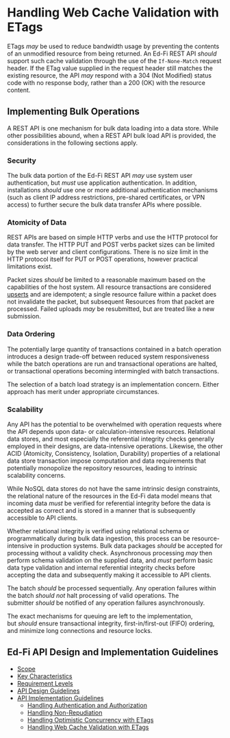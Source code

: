 # Handling Web Cache Validation with ETags

ETags _may_ be used to reduce bandwidth usage by preventing the contents of an
unmodified resource from being returned. An Ed-Fi REST API _should_ support such
cache validation through the use of the `If-None-Match` request header. If the
ETag value supplied in the request header still matches the existing resource,
the API _may_ respond with a 304 (Not Modified) status code with no response
body, rather than a 200 (OK) with the resource content.

## Implementing Bulk Operations

A REST API is one mechanism for bulk data loading into a data store. While other
possibilities abound, when a REST API bulk load API is provided, the
considerations in the following sections apply.

### Security

The bulk data portion of the Ed-Fi REST API _may_ use system user
authentication, but _must_ use application authentication. In addition,
installations _should_ use one or more additional authentication mechanisms
(such as client IP address restrictions, pre-shared certificates, or VPN access)
to further secure the bulk data transfer APIs where possible.

### Atomicity of Data

REST APIs are based on simple HTTP verbs and use the HTTP protocol for data
transfer. The HTTP PUT and POST verbs packet sizes can be limited by the web
server and client configurations. There is no size limit in the HTTP protocol
itself for PUT or POST operations, however practical limitations
exist.

Packet sizes _should_ be limited to a reasonable maximum based on the
capabilities of the host system. All resource transactions are considered
[upserts](http://en.wikipedia.org/wiki/Merge_(SQL)) and are idempotent; a single
resource failure within a packet does not invalidate the packet, but subsequent
Resources from that packet are processed. Failed uploads _may_ be resubmitted,
but are treated like a new submission.

### Data Ordering

The potentially large quantity of transactions contained in a batch operation
introduces a design trade-off between reduced system responsiveness while the
batch operations are run and transactional operations are halted, or
transactional operations becoming intermingled with batch transactions.

The selection of a batch load strategy is an implementation concern. Either
approach has merit under appropriate circumstances.

### Scalability

Any API has the potential to be overwhelmed with operation requests where the
API depends upon data- or calculation-intensive resources. Relational data
stores, and most especially the referential integrity checks generally employed
in their designs, are data-intensive operations. Likewise, the other ACID
(Atomicity, Consistency, Isolation, Durability) properties of a relational data
store transaction impose computation and data requirements that potentially
monopolize the repository resources, leading to intrinsic scalability concerns.

While NoSQL data stores do not have the same intrinsic design constraints, the
relational nature of the resources in the Ed-Fi data model means that incoming
data _must_ be verified for referential integrity before the data is accepted as
correct and is stored in a manner that is subsequently accessible to API
clients.

Whether relational integrity is verified using relational schema or
programmatically during bulk data ingestion, this process can be
resource-intensive in production systems. Bulk data packages _should_ be
accepted for processing without a validity check. Asynchronous processing _may_
then perform schema validation on the supplied data, and _must_ perform basic
data type validation and internal referential integrity checks before accepting
the data and subsequently making it accessible to API clients.

The batch _should_ be processed sequentially. Any operation failures within the
batch _should not_ halt processing of valid operations. The submitter _should_
be notified of any operation failures asynchronously.

The exact mechanisms for queuing are left to the implementation, but _should_
ensure transactional integrity, first-in/first-out (FIFO) ordering, and minimize
long connections and resource locks.

## Ed-Fi API Design and Implementation Guidelines

* [Scope](../SCOPE.md)
* [Key Characteristics](../KEY-CHARACTERISTICS.md)
* [Requirement Levels](../REQUIREMENT-LEVELS.md)
* [API Design Guidelines](../API-DESIGN-GUIDELINES/README.md)
* [API Implementation Guidelines](../API-IMPLEMENTATION-GUIDELINES/README.md)
  * [Handling Authentication and Authorization](AUTH.md)
  * [Handling Non-Repudiation](NON-REPUDIATION.md)
  * [Handling Optimistic Concurrency with ETags](OPTIMISTIC-CONCURRENCY.md)
  * [Handling Web Cache Validation with ETags](CACHE-VALIDATION.md)
